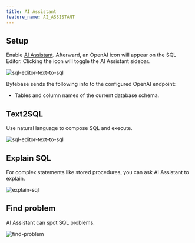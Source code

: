 ```yaml
---
title: AI Assistant
feature_name: AI_ASSISTANT
---
```


## Setup

Enable [AI Assistant](/docs/ai-assistant). Afterward, an OpenAI icon will appear on the SQL Editor.
Clicking the icon will toggle the AI Assistant sidebar.

![sql-editor-text-to-sql](/content/docs/sql-editor/ai-assistant/toggle.webp)

<HintBlock type="info">

Bytebase sends the following info to the configured OpenAI endpoint:

- Tables and column names of the current database schema.

</HintBlock>

## Text2SQL

Use natural language to compose SQL and execute.

![sql-editor-text-to-sql](/content/docs/sql-editor/ai-assistant/text-to-sql.webp)

## Explain SQL

For complex statements like stored procedures, you can ask AI Assistant to explain.

![explain-sql](/content/docs/sql-editor/ai-assistant/explain-sql.webp)

## Find problem

AI Assistant can spot SQL problems.

![find-problem](/content/docs/sql-editor/ai-assistant/find-problem.webp)
